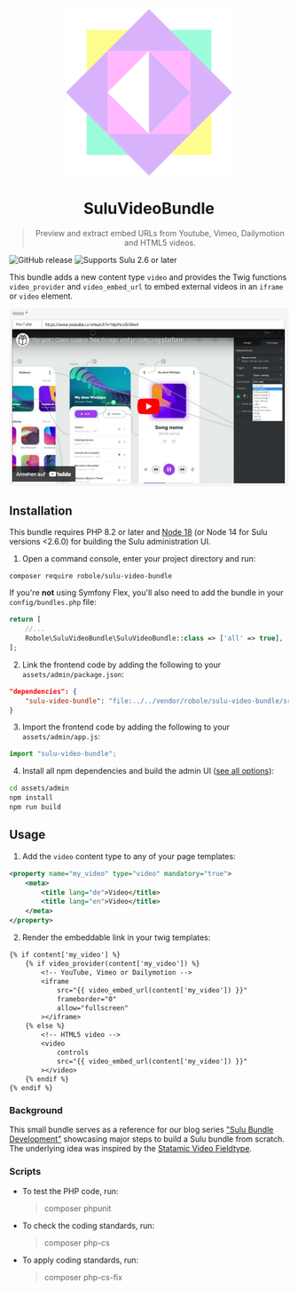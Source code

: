 <div align="center">
    <img src="icon.svg">
    <h1>SuluVideoBundle</h1>
    <blockquote>
        <p dir="auto">Preview and extract embed URLs from Youtube, Vimeo, Dailymotion and HTML5 videos.</p>
    </blockquote>
</div>

![GitHub release](https://flat.badgen.net/github/release/robole-dev/sulu-video-bundle)
![Supports Sulu 2.6 or later](https://flat.badgen.net/badge/Sulu/2.6/52B5C9?icon=php)

This bundle adds a new content type `video` and provides the Twig functions `video_provider` and `video_embed_url` to embed external videos in an `iframe` or `video` element.

![Demonstration of video content type](cover.png)

## Installation

This bundle requires PHP 8.2 or later and [Node 18](https://nodejs.org/en/) (or Node 14 for Sulu versions <2.6.0) for building the Sulu administration UI.

1. Open a command console, enter your project directory and run:

```console
composer require robole/sulu-video-bundle
```

If you're **not** using Symfony Flex, you'll also need to add the bundle in your `config/bundles.php` file:

```php
return [
    //...
    Robole\SuluVideoBundle\SuluVideoBundle::class => ['all' => true],
];
```

2. Link the frontend code by adding the following to your `assets/admin/package.json`:

```json
"dependencies": {
    "sulu-video-bundle": "file:../../vendor/robole/sulu-video-bundle/src/Resources/js"
}
```

3. Import the frontend code by adding the following to your `assets/admin/app.js`:

```javascript
import "sulu-video-bundle";
```

4. Install all npm dependencies and build the admin UI ([see all options](https://docs.sulu.io/en/2.5/cookbook/build-admin-frontend.html)):

```bash
cd assets/admin
npm install
npm run build
```

## Usage

1. Add the `video` content type to any of your page templates:

```xml
<property name="my_video" type="video" mandatory="true">
    <meta>
        <title lang="de">Video</title>
        <title lang="en">Video</title>
    </meta>
</property>
```

2. Render the embeddable link in your twig templates:

```twig
{% if content['my_video'] %}
    {% if video_provider(content['my_video']) %}
        <!-- YouTube, Vimeo or Dailymotion -->
        <iframe
            src="{{ video_embed_url(content['my_video']) }}"
            frameborder="0"
            allow="fullscreen"
        ></iframe>
    {% else %}
        <!-- HTML5 video -->
        <video
            controls
            src="{{ video_embed_url(content['my_video']) }}"
        ></video>
    {% endif %}
{% endif %}
```

### Background

This small bundle serves as a reference for our blog series ["Sulu Bundle Development"](https://robole.de/blog/sulu-bundle-development-part-1) showcasing major steps to build a Sulu bundle from scratch. The underlying idea was inspired by the [Statamic Video Fieldtype](https://statamic.dev/fieldtypes/video).

### Scripts

- To test the PHP code, run:

  > composer phpunit

- To check the coding standards, run:

  > composer php-cs

- To apply coding standards, run:
  > composer php-cs-fix
